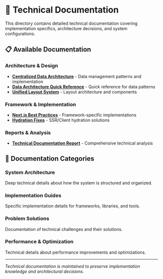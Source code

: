 # 🔧 Technical Documentation

This directory contains detailed technical documentation covering implementation specifics, architecture decisions, and system configurations.

## 📋 Available Documentation

### Architecture & Design

- [**Centralized Data Architecture**](./CENTRALIZED-DATA-ARCHITECTURE.md) - Data management patterns and implementation
- [**Data Architecture Quick Reference**](./DATA-ARCHITECTURE-QUICK-REFERENCE.md) - Quick reference for data patterns
- [**Unified Layout System**](./UNIFIED-LAYOUT-SYSTEM.md) - Layout architecture and components

### Framework & Implementation

- [**Next.js Best Practices**](./NEXTJS-BEST-PRACTICES-IMPLEMENTED.md) - Framework-specific implementations
- [**Hydration Fixes**](./HYDRATION-FIXES.md) - SSR/Client hydration solutions

### Reports & Analysis

- [**Technical Documentation Report**](./TECHNICAL-DOCUMENTATION-REPORT.md) - Comprehensive technical analysis

## 🎯 Documentation Categories

### System Architecture

Deep technical details about how the system is structured and organized.

### Implementation Guides

Specific implementation details for frameworks, libraries, and tools.

### Problem Solutions

Documentation of technical challenges and their solutions.

### Performance & Optimization

Technical details about performance improvements and optimizations.

---

_Technical documentation is maintained to preserve implementation knowledge and architectural decisions._

